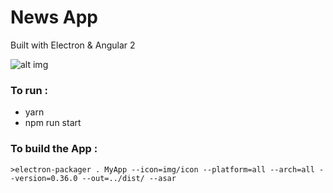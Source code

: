 # News App 

Built with Electron & Angular 2 

![alt img](https://github.com/ayoubensalem/news-app-electron-/blob/master/demo/anim.gif)

### To run : 
 * yarn 
 * npm run start 

### To build the App : 

	>electron-packager . MyApp --icon=img/icon --platform=all --arch=all --version=0.36.0 --out=../dist/ --asar
